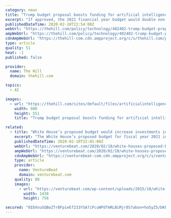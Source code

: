 ```yaml
---
category: news
title: "Trump budget proposal boosts funding for artificial intelligence, quantum computing"
excerpt: "If approved, the 2021 financial year budget would double non-defense AI spending from roughly $973 million to almost $2 billion. It would also significantly boost quantum information science ..."
publishedDateTime: 2020-02-10T22:54:00Z
webUrl: "https://thehill.com/policy/technology/482402-trump-budget-proposal-boosts-funding-for-artificial-intelligence-quantum"
ampWebUrl: "https://thehill.com/policy/technology/482402-trump-budget-proposal-boosts-funding-for-artificial-intelligence-quantum?amp"
cdnAmpWebUrl: "https://thehill-com.cdn.ampproject.org/c/s/thehill.com/policy/technology/482402-trump-budget-proposal-boosts-funding-for-artificial-intelligence-quantum?amp"
type: article
quality: 51
heat: -1
published: false

provider:
  name: The Hill
  domain: thehill.com

topics:
  - AI

images:
  - url: "https://thehill.com/sites/default/files/artificialintelligence_82118getty.jpg"
    width: 980
    height: 551
    title: "Trump budget proposal boosts funding for artificial intelligence, quantum computing"

related:
  - title: "White House’s proposed budget would increase investments in AI and quantum computing"
    excerpt: "The White House’s proposed budget for fiscal year 2021 includes sizable increases in federal funding for AI and quantum computing projects. All told, the overall increase in federal R&D funding is 6% compared to fiscal year 2020, reaching $142.2 billion. Although much of the funding is aimed at R&D and infrastructure investments like $25 ..."
    publishedDateTime: 2020-02-10T22:01:00Z
    webUrl: "https://venturebeat.com/2020/02/10/white-houses-proposed-budget-would-increase-investments-ai-and-quantum-computing/"
    ampWebUrl: "https://venturebeat.com/2020/02/10/white-houses-proposed-budget-would-increase-investments-ai-and-quantum-computing/amp/"
    cdnAmpWebUrl: "https://venturebeat-com.cdn.ampproject.org/c/s/venturebeat.com/2020/02/10/white-houses-proposed-budget-would-increase-investments-ai-and-quantum-computing/amp/"
    type: article
    provider:
      name: VentureBeat
      domain: venturebeat.com
    quality: 80
    images:
      - url: "https://venturebeat.com/wp-content/uploads/2015/10/white-house.png?fit=1438%2C756&strip=all"
        width: 1438
        height: 756

secured: "0IbXnuSQBoZTrBFpieEf233YSA7iPcuWPdfmRLBiMjr8S7abon+hoSyZ5/bKFbq3z0PEpsJ9JjUkErunYDIc5UV08gS9HCvIGCmU/xGKJ3CyMw8eLEP4k3gPOv8XSlklw93SI2Uo79yFJAW+AMgZUA0ExwVort6Gw74huCmUFdMP5ESxNOEugJyXuDUbA9XbBLVBU6MX8ZFGzfX4V9kbuMJCPffnFldZ5SY3CT2xxygiq7NTXdiyBCcfhCM5uIk9ENlwe4oYPyGmWZTfABwd1DJcg6YnRMOR3As1yITc4jeko7F6rHCzsUoy4Yvstmbs;crwRT6tH0Asbhbkk7bfXmw=="
---
```



